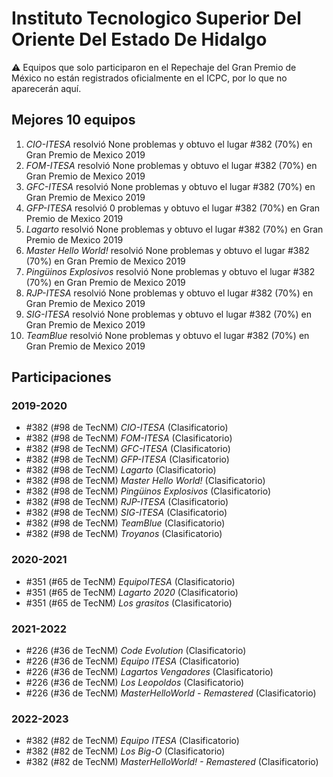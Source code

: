 # Instituto Tecnologico Superior Del Oriente Del Estado De Hidalgo

:warning: Equipos que solo participaron en el Repechaje del Gran Premio de México no están registrados oficialmente en el ICPC, por lo que no aparecerán aquí.

## Mejores 10 equipos

1. _CIO-ITESA_ resolvió None problemas y obtuvo el lugar #382 (70%) en Gran Premio de Mexico 2019
1. _FOM-ITESA_ resolvió None problemas y obtuvo el lugar #382 (70%) en Gran Premio de Mexico 2019
1. _GFC-ITESA_ resolvió None problemas y obtuvo el lugar #382 (70%) en Gran Premio de Mexico 2019
1. _GFP-ITESA_ resolvió 0 problemas y obtuvo el lugar #382 (70%) en Gran Premio de Mexico 2019
1. _Lagarto_ resolvió None problemas y obtuvo el lugar #382 (70%) en Gran Premio de Mexico 2019
1. _Master Hello World!_ resolvió None problemas y obtuvo el lugar #382 (70%) en Gran Premio de Mexico 2019
1. _Pingüinos Explosivos_ resolvió None problemas y obtuvo el lugar #382 (70%) en Gran Premio de Mexico 2019
1. _RJP-ITESA_ resolvió None problemas y obtuvo el lugar #382 (70%) en Gran Premio de Mexico 2019
1. _SIG-ITESA_ resolvió None problemas y obtuvo el lugar #382 (70%) en Gran Premio de Mexico 2019
1. _TeamBlue_ resolvió None problemas y obtuvo el lugar #382 (70%) en Gran Premio de Mexico 2019

## Participaciones

### 2019-2020

- #382 (#98 de TecNM) _CIO-ITESA_ (Clasificatorio)
- #382 (#98 de TecNM) _FOM-ITESA_ (Clasificatorio)
- #382 (#98 de TecNM) _GFC-ITESA_ (Clasificatorio)
- #382 (#98 de TecNM) _GFP-ITESA_ (Clasificatorio)
- #382 (#98 de TecNM) _Lagarto_ (Clasificatorio)
- #382 (#98 de TecNM) _Master Hello World!_ (Clasificatorio)
- #382 (#98 de TecNM) _Pingüinos Explosivos_ (Clasificatorio)
- #382 (#98 de TecNM) _RJP-ITESA_ (Clasificatorio)
- #382 (#98 de TecNM) _SIG-ITESA_ (Clasificatorio)
- #382 (#98 de TecNM) _TeamBlue_ (Clasificatorio)
- #382 (#98 de TecNM) _Troyanos_ (Clasificatorio)

### 2020-2021

- #351 (#65 de TecNM) _EquipoITESA_ (Clasificatorio)
- #351 (#65 de TecNM) _Lagarto 2020_ (Clasificatorio)
- #351 (#65 de TecNM) _Los grasitos_ (Clasificatorio)

### 2021-2022

- #226 (#36 de TecNM) _Code Evolution_ (Clasificatorio)
- #226 (#36 de TecNM) _Equipo ITESA_ (Clasificatorio)
- #226 (#36 de TecNM) _Lagartos Vengadores_ (Clasificatorio)
- #226 (#36 de TecNM) _Los Leopoldos_ (Clasificatorio)
- #226 (#36 de TecNM) _MasterHelloWorld - Remastered_ (Clasificatorio)

### 2022-2023

- #382 (#82 de TecNM) _Equipo ITESA_ (Clasificatorio)
- #382 (#82 de TecNM) _Los Big-O_ (Clasificatorio)
- #382 (#82 de TecNM) _MasterHelloWorld! - Remastered_ (Clasificatorio)



